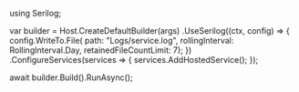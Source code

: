 using Serilog;

var builder = Host.CreateDefaultBuilder(args)
    .UseSerilog((ctx, config) =>
    {
        config.WriteTo.File(
            path: "Logs/service.log",
            rollingInterval: RollingInterval.Day,
            retainedFileCountLimit: 7);
    })
    .ConfigureServices(services =>
    {
        services.AddHostedService<Worker>();
    });

await builder.Build().RunAsync();
